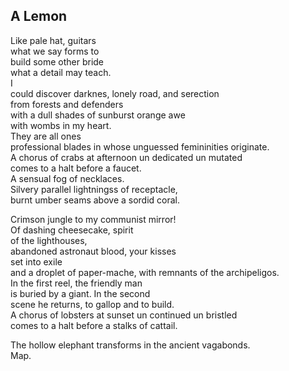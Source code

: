 A Lemon
-------
Like pale hat, guitars  
what we say forms to  
build some other bride  
what a detail may teach.  
I  
could discover darknes, lonely road, and serection  
from forests and defenders  
with a dull shades of sunburst orange awe  
with wombs in my heart.  
They are all ones  
professional blades in whose unguessed femininities originate.  
A chorus of crabs at afternoon un dedicated un mutated  
comes to a halt before a faucet.  
A sensual fog of necklaces.  
Silvery parallel lightningss of receptacle,  
burnt umber seams above a sordid coral.  
  
Crimson jungle to my communist mirror!  
Of dashing cheesecake, spirit  
of the lighthouses,  
abandoned astronaut blood, your kisses  
set into exile  
and a droplet of paper-mache, with remnants of the archipeligos.  
In the first reel, the friendly man  
is buried by a giant. In the second  
scene he returns, to gallop and to build.  
A chorus of lobsters at sunset un continued un bristled  
comes to a halt before a stalks of cattail.  
  
The hollow elephant transforms in the ancient vagabonds.  
Map.  
